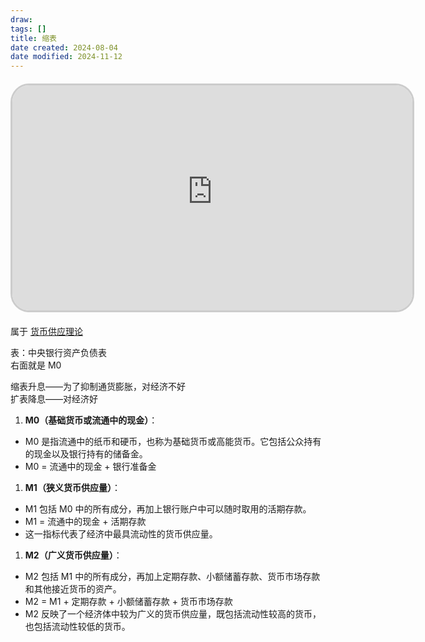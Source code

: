```yaml
---
draw:
tags: []
title: 缩表
date created: 2024-08-04
date modified: 2024-11-12
---
```

<iframe src="https://imagehosting4picgo.oss-cn-beijing.aliyuncs.com/imagehosting/fix-dir%2Fliuyishou%2Ftmp%2F2024%2F08%2F04%2F21-50-31-e90ce37ac9ce0dd675ec8184fa9ef930-iShot_2024-08-04_21.48.28-397335.mp4" scrolling="no" border="0" frameborder="no" framespacing="0" allowfullscreen="true" style="border-radius: 30px; overflow: hidden; border: 3px solid #ccc; width: 640px; height: 360px; display: block; margin: 20px auto; aspect-ratio: 16 / 9;" ></iframe>

属于 [货币供应理论](货币供应理论)

表：中央银行资产负债表  
右面就是 M0

缩表升息——为了抑制通货膨胀，对经济不好  
扩表降息——对经济好

  

1. **M0（基础货币或流通中的现金）**：

- M0 是指流通中的纸币和硬币，也称为基础货币或高能货币。它包括公众持有的现金以及银行持有的储备金。
- M0 = 流通中的现金 + 银行准备金

1. **M1（狭义货币供应量）**：

- M1 包括 M0 中的所有成分，再加上银行账户中可以随时取用的活期存款。
- M1 = 流通中的现金 + 活期存款
- 这一指标代表了经济中最具流动性的货币供应量。

1. **M2（广义货币供应量）**：

- M2 包括 M1 中的所有成分，再加上定期存款、小额储蓄存款、货币市场存款和其他接近货币的资产。
- M2 = M1 + 定期存款 + 小额储蓄存款 + 货币市场存款
- M2 反映了一个经济体中较为广义的货币供应量，既包括流动性较高的货币，也包括流动性较低的货币。
